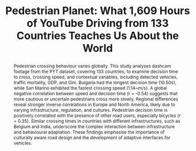---
layout: publication
sitemap: false
title: "Pedestrian Planet: What 1,609 Hours of YouTube Driving from 133 Countries Teaches Us About the World"
authors: Alam, M. S., Martens, M.H., & Bazilinskyy, P.
pdf: alam2025national
image: alam2025national.jpg
display: Submitted
year: 2025
doi:
code: https://github.com/bazilinskyy/youtube-national
abstract: "Pedestrian crossing behaviour varies globally. This study analyses dashcam footage from the PYT dataset, covering 133 countries, to examine decision time to cross, crossing speed, and contextual variables, including detected vehicles, traffic mortality, GDP, and Gini. Bulgaria had the longest decision time (10.50s), while San Marino exhibited the fastest crossing speed (1.14~m/s). A global negative correlation between speed and decision time (r = -0.54) suggests that more cautious or uncertain pedestrians cross more slowly. Regional differences reveal stronger inverse correlations in Europe and North America, likely due to varying infrastructure, regulation, and cultures. Pedestrian decision time is positively correlated with the presence of other road users, especially bicycles (r = 0.35). Similar crossing times in countries with different infrastructures, such as Belgium and India, underscore the complex interaction between infrastructure and behavioural adaptation. These findings emphasise the importance of culturally aware road design and the development of adaptive interfaces for vehicles."
---